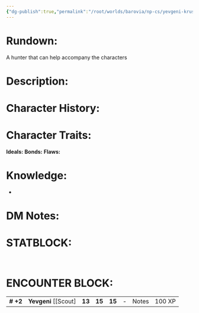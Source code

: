 ```yaml
---
{"dg-publish":true,"permalink":"/root/worlds/barovia/np-cs/yevgeni-krushkin/","tags":["Barovia"]}
---
```


# **Rundown:**

A hunter that can help accompany the characters

# **Description:**


# **Character History:**


# **Character Traits:** 

**Ideals:**
**Bonds:**
**Flaws:**

# **Knowledge:**

-    


# **DM Notes:**

# **STATBLOCK:**

 

# **ENCOUNTER BLOCK:**

|           |                         |        |        |        |     |       |        |
|-----------|-------------------------|--------|--------|--------|-----|-------|--------|
| **\# +2** | **Yevgeni** \[\[Scout\] | **13** | **15** | **15** | \-  | Notes | 100 XP |
